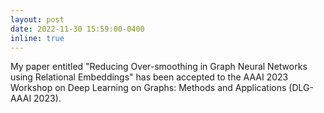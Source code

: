 ```yaml
---
layout: post
date: 2022-11-30 15:59:00-0400
inline: true
---
```


My paper entitled "Reducing Over-smoothing in Graph Neural Networks using Relational Embeddings" has been accepted to the AAAI 2023 Workshop on Deep Learning on Graphs: Methods and Applications (DLG-AAAI 2023).
